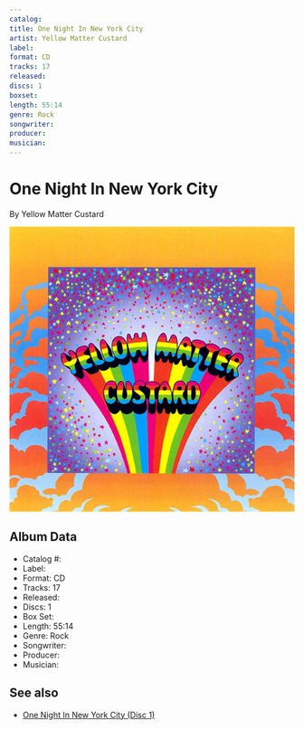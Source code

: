```yaml
---
catalog: 
title: One Night In New York City
artist: Yellow Matter Custard
label: 
format: CD
tracks: 17
released: 
discs: 1
boxset: 
length: 55:14
genre: Rock
songwriter: 
producer: 
musician: 
---
```


# One Night In New York City

By Yellow Matter Custard

![](../../assets/cdcovers/Yellow_Matter_Custard-One_Night_In_New_York_City.png)

## Album Data

- Catalog #: 
- Label: 
- Format: CD
- Tracks: 17
- Released: 
- Discs: 1
- Box Set: 
- Length: 55:14
- Genre: Rock
- Songwriter: 
- Producer: 
- Musician: 


## See also

- [One Night In New York City (Disc 1)](One_Night_In_New_York_City_Disc_1.md)
